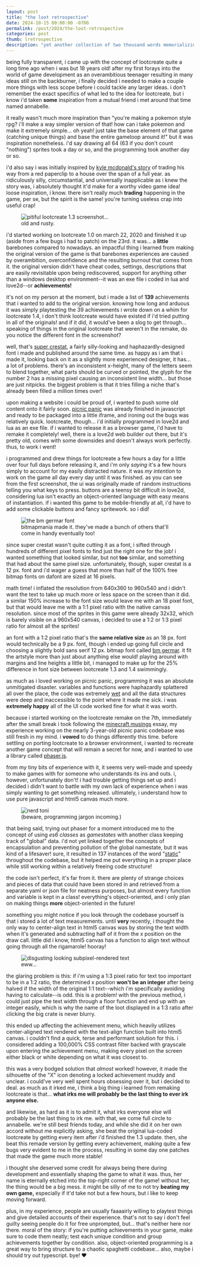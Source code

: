 ```yaml
---
layout: post
title: "the loot retrospective"
date: 2024-10-15 00:00:00 -0700
permalink: /post/2024/the-loot-retrospective
categories: post
thumb: lretrospective
description: "yet another collection of two thousand words memorializing the ridiculously detailed story of lootcreate and its different incarnations. lend it your eyes to hear of hyperspecialized javascript terminology and subpixel woes!"
---
```


being fully transparent, i came up with the concept of lootcreate quite a long time ago when i was but 18 years old! after my first forays into the world of game development as an overambitious teenager resulting in many ideas still on the backburner, i finally decided i needed to make a couple more things with less scope before i could tackle any larger ideas. i don't remember the exact specifics of what led to the idea for lootcreate, but i know i'd taken **some** inspiration from a mutual friend i met around that time named annabelle.

it really wasn't much more inspiration than "you're making a pokemon style rpg? i'll make a way simpler version of that! how can i take pokemon and make it extremely simple... oh yeah! just take the base element of that game (catching unique things) and base the entire gameloop around it!" but it was inspiration nonetheless. i'd say drawing all 64 (63 if you don't count "nothing") sprites took a day or so, and the programming took another day or so.

i'd also say i was initially inspired by [kyle mcdonald's story](https://en.wikipedia.org/wiki/One_red_paperclip) of trading his way from a red paperclip to a house over the span of a full year. as ridiculously silly, circumstantial, and universally inapplicable as i knew the story was, i absolutely thought it'd make for a worthy video game idea! loose inspiration, i know. there isn't really much **trading** happening in the game, per se, but the spirit is the same! you're turning useless crap into useful crap!

<figure>
    <img src="/img/postpics/loot-1.3.png" alt="pitiful lootcreate 1.3 screenshot...">
    <figcaption>old and rusty.</figcaption>
</figure>

i'd started working on lootcreate 1.0 on march 22, 2020 and finished it up (aside from a few bugs i had to patch) on the 23rd. it was... a **little** barebones compared to nowadays. an impactful thing i learned from making the original version of the game is that barebones experiences are caused by overambition, overconfidence and the resulting burnout that comes from it. the original version didn't have cheat codes, settings, descriptions that are easily revisitable upon being rediscovered, support for anything other than a windows desktop environment--it was an exe file i coded in lua and love2d--or **achievements!**

it's not on my person at the moment, but i made a list of **139** achievements that i wanted to add to the original version. knowing how long and arduous it was simply playtesting the 39 achievements i wrote down on a whim for lootcreate 1.4, i don't think lootcreate would have existed if i'd tried putting in all of the originals! and if it did, it would've been a slog to get through... speaking of things in the original lootcreate that weren't in the remake, do you notice the different font in the screenshot? 

well, that's [super crestat](https://www.dafont.com/super-crestat.font), a fairly silly-looking and haphazardly-designed font i made and published around the same time. as happy as i am that i made it, looking back on it as a slightly more experienced designer, it has... a lot of problems. there's an inconsistent x-height, many of the letters seem to blend together, what parts should be curved or pointed, the glyph for the number 2 has a missing pixel causing an inconsistent line width... but those are just nitpicks. the biggest problem is that it tries filling a niche that's already been filled a million times over!

upon making a website i could be proud of, i wanted to push some old content onto it fairly soon. [picnic panic](/gamez/2024/picnic-panic) was already finished in javascript and ready to be packaged into a little iframe, and ironing out the bugs was relatively quick. lootcreate, though... i'd initially programmed in love2d and lua as an exe file. if i wanted to release it as a browser game, i'd have to remake it completely! well, there is a love2d web builder out there, but it's pretty old, comes with some downsides and doesn't always work perfectly. thus, to work i went!

i programmed and drew things for lootcreate a few hours a day for a little over four full days before releasing it, and i'm only *saying* it's a few hours simply to account for my easily distracted nature. it was *my intention* to work on the game all day every day until it was finished. as you can see from the first screenshot, the ui was originally made of random instructions telling you what keys to press. buttons are a teensy bit difficult in love2d, considering lua isn't exactly an object-oriented language with easy means of instantiation. if i wanted this game to be mobile-friendly at all, i'd have to add some clickable buttons and fancy spritework. so i did!

<figure>
    <img src="/img/postpics/bmgermar.png" alt="the bm germar font">
    <figcaption>bitmapmania made it. they've made a bunch of others that'll come in handy eventually too!</figcaption>
</figure>

since super crestat wasn't quite cutting it as a font, i sifted through hundreds of different pixel fonts to find just the right one for the job! i wanted something that looked similar, but not **too** similar, and something that had about the same pixel size. unfortunately, though, super crestat is a 12 px. font and i'd wager a guess that more than half of the 100% free bitmap fonts on dafont are sized at 16 pixels.

math time! i inflated the resolution from 640x360 to 960x540 and i didn't want the text to take up much more or less space on the screen than it did. a similar 150% increase to the font size would leave me with an 18 pixel font, but that would leave me with a 1:1 pixel ratio with the native canvas resolution. since most of the sprites in this game were already 32x32, which is barely visible on a 960x540 canvas, i decided to use a 1:2 or 1:3 pixel ratio for almost all the sprites! 

an font with a 1:2 pixel ratio that's the **same relative size** as an 18 px. font would technically be a 9 px. font, though i ended up going full circle and choosing a slightly bold sans serif 12 px. bitmap font called [bm germar](https://www.dafont.com/bm-germar.font). it fit the artstyle more than just about anything else would! playing around with margins and line heights a little bit, i managed to make up for the 25% difference in font size between lootcreate 1.3 and 1.4 swimmingly.

as much as i loved working on picnic panic, programming it was an absolute unmitigated disaster. variables and functions were haphazardly splattered all over the place, the code was extremely [wet](https://en.wikipedia.org/wiki/Don't_repeat_yourself#WET) and all the data structures were deep and inaccessible to the point where it made me sick. i was **extremely happy** all of the UI code worked fine for what it was worth.

because i started working on the lootcreate remake on the 7th, immediately after the small break i took following the [minecraft musings](/post/2024/minecraft-musings) essay, my experience working on the nearly 3-year-old picnic panic codebase was still fresh in my mind. i **vowed** to do things differently this time. before settling on porting lootcreate to a browser environment, i wanted to recreate another game concept that will remain a secret for now, and i wanted to use a library called [phaser.js](https://phaser.io).

from my tiny bits of experience with it, it seems very well-made and speedy to make games with for someone who understands its ins and outs. i, however, unfortunately don't! i had trouble getting things set up and i decided i didn't want to battle with my own lack of experience when i was simply wanting to get something released. ultimately, i understand how to use pure javascript and html5 canvas much more.

<figure>
    <img src="/img/postpics/nerdtoni.png" alt="nerd toni">
    <figcaption>(beware, programming jargon incoming.)</figcaption>
</figure>

that being said, trying out phaser for a moment introduced me to the concept of using *es6 classes* as *gamestates* with another class keeping track of "global" data. i'd not yet linked together the concepts of encapsulation and preventing pollution of the global namestate, but it was kind of a lifesaver! sure, it resulted in 137 instances of the word "[static](https://en.wikipedia.org/wiki/Static_(keyword))" throughout the codebase, but it helped me put everything in a proper place while still working within a relatively freeing code structure!

the code isn't perfect, it's far from it. there are plenty of strange choices and pieces of data that could have been stored in and retrieved from a separate yaml or json file for neatness purposes, but almost every function and variable is kept in a class! everything's object-oriented, and i only plan on making things **more** object-oriented in the future!

something you might notice if you look through the codebase yourself is that i stored a lot of text measurements. until **very** recently, i thought the only way to center-align text in html5 canvas was by storing the text width when it's generated and subtracting half of it from the x position on the draw call. little did i know, html5 canvas has a function to align text without going through all the rigamarole! hooray!

<figure>
    <img src="/img/postpics/ew.png" alt="disgusting looking subpixel-rendered text">
    <figcaption>eww...</figcaption>
</figure>

the glaring problem is this: if i'm using a 1:3 pixel ratio for text too important to be in a 1:2 ratio, the determined x position **won't be an integer** after being halved if the width of the original 1:1 text--which i'm specifically avoiding having to calculate--is odd. this is a problem! with the previous method, i could just pipe the text width through a floor function and end up with an integer easily, which is why the name of the loot displayed in a 1:3 ratio after clicking the big crate is never blurry.

this ended up affecting the achievement menu, which heavily utilizes center-aligned text rendered with the text-align function built into html5 canvas. i couldn't find a quick, terse and performant solution for this. i considered adding a 100,000% CSS contrast filter backed with grayscale upon entering the achievement menu, making every pixel on the screen either black or white depending on what it was closest to.

this was a very bodged solution that *almost* worked! however, it made the silhouette of the "X" icon denoting a locked achievement muddy and unclear. i could've very well spent hours obsessing over it, but i decided to deal. as much as it irked me, i think a big thing i learned from remaking lootcreate is that... **what irks me will probably be the last thing to ever irk anyone else.**

and likewise, as hard as it is to admit it, what irks everyone else will probably be the last thing to irk me. with that, we come full circle to annabelle. we're still best friends today, and while she did it on her own accord without me explicitly asking, she beat the original lua-coded lootcreate by getting every item after i'd finished the 1.3 update. then, she beat this remade version by getting every achievement, making quite a few bugs very evident to me in the process, resulting in some day one patches that made the game much more stable!

i thought she deserved some credit for always being there during development and essentially shaping the game to what it was. thus, her name is eternally etched into the top-right corner of the game! without her, the thing would be a big mess. it might be silly of me to not try **beating my own game,** especially if it'd take not but a few hours, but i like to keep moving forward.

plus, in my experience, people are usually faaaairly willing to playtest things and give detailed accounts of their experience. that's not to say i don't feel guilty seeing people do it for free unprompted, but... that's neither here nor there. moral of the story: if you're putting achievements in your game, make sure to code them neatly; test each unique condition and group achievements together by condition. also, object-oriented programming is a great way to bring structure to a chaotic spaghetti codebase... also, maybe i should try out typescript. bye! ♥